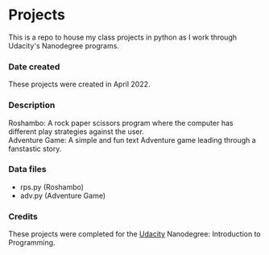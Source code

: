 # Projects
This is a repo to house my class projects in python as I work through Udacity's Nanodegree programs.

### Date created
These projects were created in April 2022. 

### Description
Roshambo: A rock paper scissors program where the computer has different play strategies against the user. 
<br> Adventure Game: A simple and fun text Adventure game leading through a fanstastic story.

### Data files
- rps.py (Roshambo)
- adv.py (Adventure Game)

### Credits
These projects were completed for the [Udacity](https://www.udacity.com/) Nanodegree: Introduction to Programming.

